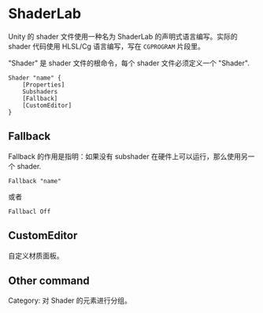 # ShaderLab
Unity 的 shader 文件使用一种名为 ShaderLab 的声明式语言编写。实际的 shader 代码使用 HLSL/Cg 语言编写，写在 `CGPROGRAM` 片段里。

"Shader" 是 shader 文件的根命令，每个 shader 文件必须定义一个 "Shader".

```
Shader "name" {
    [Properties]
    Subshaders
    [Fallback]
    [CustomEditor]
}
```

## Fallback
Fallback 的作用是指明：如果没有 subshader 在硬件上可以运行，那么使用另一个 shader.

```
Fallback "name"
```

或者

```
Fallbacl Off
```

## CustomEditor
自定义材质面板。

## Other command
Category: 对 Shader 的元素进行分组。